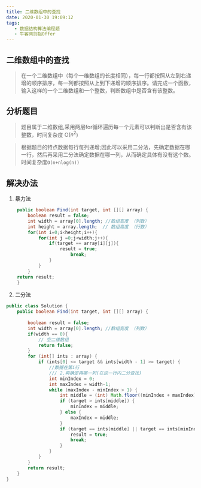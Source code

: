```yaml
---
title: 二维数组中的查找
date: 2020-01-30 19:09:12
tags:  
   - 数据结构算法编程题
   - 牛客网剑指Offer
---
```


## 二维数组中的查找
> 在一个二维数组中（每个一维数组的长度相同），每一行都按照从左到右递增的顺序排序，每一列都按照从上到下递增的顺序排序。请完成一个函数，输入这样的一个二维数组和一个整数，判断数组中是否含有该整数。

## 分析题目
> 题目属于二维数组,采用两层for循环遍历每一个元素可以判断出是否含有该整数，时间复杂度 O($n^2$)


> 根据题目的特点数据每行每列递增;因此可以采用二分法，先确定数据在哪一行，然后再采用二分法确定数据在哪一列，从而确定具体有没有这个数。时间复杂度`O(n+nlog(n))`

## 解决办法

1. 暴力法
```Java
    public boolean Find(int target, int [][] array) {
        boolean result = false;
        int width = array[0].length; //数组宽度 （列数）
        int height = array.length;  // 数组高度 （行数）
        for(int i=0;i<height;i++){
            for(int j =0;j<width;j++){
                if(target == array[i][j]){
                    result = true;
                        break;
                }
            }
        }
    return result;
    }
```
2. 二分法

```Java
public class Solution {
    public boolean Find(int target, int [][] array) {
          
        boolean result = false;
        int width = array[0].length; //数组宽度 （列数）
        if(width == 0){
            // 空二维数组
            return false;
        }
        for (int[] ints : array) {
            if (ints[0] <= target && ints[width - 1] >= target) {
                //数据在第i行
                /// 2.再确定再哪一列(在这一行内二分查找)
                int minIndex = 0;
                int maxIndex = width-1;
                while (maxIndex - minIndex > 1) {
                    int middle = (int) Math.floor((minIndex + maxIndex) / 2.0);
                    if (target > ints[middle]) {
                        minIndex = middle;
                    } else {
                        maxIndex = middle;
                    }
                    if (target == ints[middle] || target == ints[minIndex]||target==ints[maxIndex]) {
                        result = true;
                        break;
                    }
                }
            }
        }
        return result;
    }
}
```
